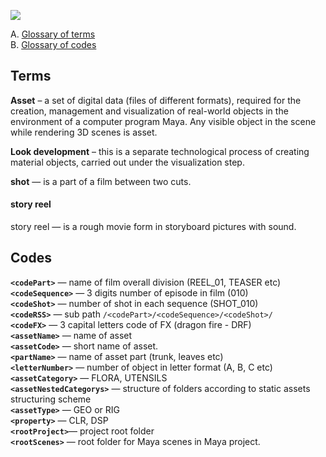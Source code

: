 ![](https://lh3.googleusercontent.com/-FVFx_K75buc/Vx-RusyFrVI/AAAAAAAAFcg/Tr9GQ-hGFX87JOZ8SvJH_04yA0uIkK3oACCo/s700/bannerDNA_glossary_01.jpg)

A. [Glossary of terms](#terms)  
B. [Glossary of codes](#codes)


## Terms
**Asset** – a set of digital data (files of different formats), required for the creation, management and visualization of real-world objects in the environment of a computer program Maya. Any visible object in the scene while rendering 3D scenes is asset. 

**Look development** – this is a separate technological process of creating material objects, carried out under the visualization step.

**shot** — is a part of a film between two cuts.

#### story reel
story reel — is a rough movie form in storyboard pictures with sound. 

## Codes
**`<codePart>`** — name of film overall division (REEL_01, TEASER etc)  
**`<codeSequence>`** — 3 digits number of episode in film (010)  
**`<codeShot>`** — number of shot in each sequence (SHOT_010)  
**`<codeRSS>`** — sub path `/<codePart>/<codeSequence>/<codeShot>/`   
**`<codeFX>`** — 3 capital letters code of FX (dragon fire - DRF)  
**`<assetName>`** — name of asset  
**`<assetCode>`** — short name of asset.  
**`<partName>`** — name of asset part (trunk, leaves etc)  
**`<letterNumber>`** — number of object in letter format (A, B, C etc)  
**`<assetCategory>`** — FLORA, UTENSILS  
**`<assetNestedCategorys>`** — structure of folders according to static assets structuring scheme  
**`<assetType>`** — GEO or RIG  
**`<property>`** — CLR, DSP  
**`<rootProject>`**— project root folder  
**`<rootScenes>`** — root folder for Maya scenes in Maya project.  